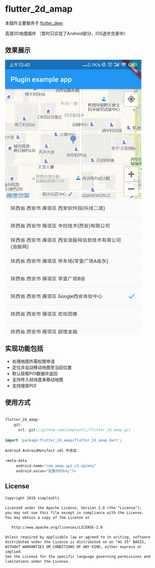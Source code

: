 # flutter_2d_amap

本插件主要服务于 [flutter_deer](https://github.com/simplezhli/flutter_deer)

高德2D地图插件 （暂时只实现了Android部分，iOS逐步完善中）

## 效果展示

<img src="preview/Screenshot_1.jpg" width="450px"/>

## 实现功能包括

* 处理地图所需权限申请
* 定位并自动移动地图至当前位置
* 默认获取POI数据并返回
* 支持传入经纬度来移动地图
* 支持搜索POI

## 使用方式

```dart

flutter_2d_amap:
    git:
      url: git://github.com/simplezhli/flutter_2d_amap.git

import 'package:flutter_2d_amap/flutter_2d_amap.dart';

Android AndroidManifest.xml 中添加：

<meta-data
     android:name="com.amap.api.v2.apikey"
     android:value="配置你的key"/>
```

## License

	Copyright 2019 simplezhli

    Licensed under the Apache License, Version 2.0 (the "License");
    you may not use this file except in compliance with the License.
    You may obtain a copy of the License at

       http://www.apache.org/licenses/LICENSE-2.0

    Unless required by applicable law or agreed to in writing, software
    distributed under the License is distributed on an "AS IS" BASIS,
    WITHOUT WARRANTIES OR CONDITIONS OF ANY KIND, either express or implied.
    See the License for the specific language governing permissions and
    limitations under the License.
